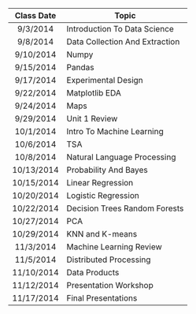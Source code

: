 |Class Date	|Topic|
|:---------:|-----|
|9/3/2014	|Introduction To Data Science|
|9/8/2014	|Data Collection And Extraction|
|9/10/2014	|Numpy|
|9/15/2014	|Pandas|
|9/17/2014	|Experimental Design|
|9/22/2014	|Matplotlib EDA|
|9/24/2014	|Maps|
|9/29/2014	|Unit 1 Review|
|10/1/2014	|Intro To Machine Learning|
|10/6/2014	|TSA|
|10/8/2014	|Natural Language Processing|
|10/13/2014	|Probability And Bayes|
|10/15/2014	|Linear Regression|
|10/20/2014	|Logistic Regression|
|10/22/2014	|Decision Trees Random Forests|
|10/27/2014	|PCA|
|10/29/2014	|KNN and K-means|
|11/3/2014	|Machine Learning Review|
|11/5/2014	|Distributed Processing|
|11/10/2014	|Data Products|
|11/12/2014	|Presentation Workshop|
|11/17/2014	|Final Presentations|
